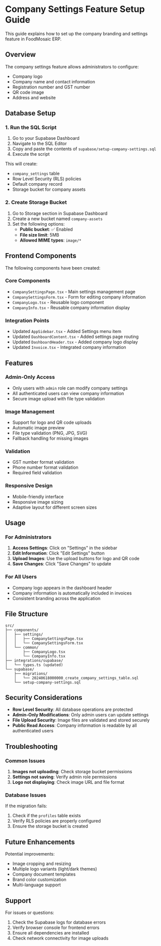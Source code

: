 # Company Settings Feature Setup Guide

This guide explains how to set up the company branding and settings feature in FoodMosaic ERP.

## Overview

The company settings feature allows administrators to configure:
- Company logo
- Company name and contact information
- Registration number and GST number
- QR code image
- Address and website

## Database Setup

### 1. Run the SQL Script

1. Go to your Supabase Dashboard
2. Navigate to the SQL Editor
3. Copy and paste the contents of `supabase/setup-company-settings.sql`
4. Execute the script

This will create:
- `company_settings` table
- Row Level Security (RLS) policies
- Default company record
- Storage bucket for company assets

### 2. Create Storage Bucket

1. Go to Storage section in Supabase Dashboard
2. Create a new bucket named `company-assets`
3. Set the following options:
   - **Public bucket**: ✅ Enabled
   - **File size limit**: 5MB
   - **Allowed MIME types**: `image/*`

## Frontend Components

The following components have been created:

### Core Components
- `CompanySettingsPage.tsx` - Main settings management page
- `CompanySettingsForm.tsx` - Form for editing company information
- `CompanyLogo.tsx` - Reusable logo component
- `CompanyInfo.tsx` - Reusable company information display

### Integration Points
- Updated `AppSidebar.tsx` - Added Settings menu item
- Updated `DashboardContent.tsx` - Added settings page routing
- Updated `DashboardHeader.tsx` - Added company logo display
- Updated `Invoice.tsx` - Integrated company information

## Features

### Admin-Only Access
- Only users with `admin` role can modify company settings
- All authenticated users can view company information
- Secure image upload with file type validation

### Image Management
- Support for logo and QR code uploads
- Automatic image preview
- File type validation (PNG, JPG, SVG)
- Fallback handling for missing images

### Validation
- GST number format validation
- Phone number format validation
- Required field validation

### Responsive Design
- Mobile-friendly interface
- Responsive image sizing
- Adaptive layout for different screen sizes

## Usage

### For Administrators

1. **Access Settings**: Click on "Settings" in the sidebar
2. **Edit Information**: Click "Edit Settings" button
3. **Upload Images**: Use the upload buttons for logo and QR code
4. **Save Changes**: Click "Save Changes" to update

### For All Users

- Company logo appears in the dashboard header
- Company information is automatically included in invoices
- Consistent branding across the application

## File Structure

```
src/
├── components/
│   ├── settings/
│   │   ├── CompanySettingsPage.tsx
│   │   └── CompanySettingsForm.tsx
│   └── common/
│       ├── CompanyLogo.tsx
│       └── CompanyInfo.tsx
├── integrations/supabase/
│   └── types.ts (updated)
└── supabase/
    ├── migrations/
    │   └── 20240618000000_create_company_settings_table.sql
    └── setup-company-settings.sql
```

## Security Considerations

- **Row Level Security**: All database operations are protected
- **Admin-Only Modifications**: Only admin users can update settings
- **File Upload Security**: Image files are validated and stored securely
- **Public Read Access**: Company information is readable by all authenticated users

## Troubleshooting

### Common Issues

1. **Images not uploading**: Check storage bucket permissions
2. **Settings not saving**: Verify admin role permissions
3. **Logo not displaying**: Check image URL and file format

### Database Issues

If the migration fails:
1. Check if the `profiles` table exists
2. Verify RLS policies are properly configured
3. Ensure the storage bucket is created

## Future Enhancements

Potential improvements:
- Image cropping and resizing
- Multiple logo variants (light/dark themes)
- Company document templates
- Brand color customization
- Multi-language support

## Support

For issues or questions:
1. Check the Supabase logs for database errors
2. Verify browser console for frontend errors
3. Ensure all dependencies are installed
4. Check network connectivity for image uploads 